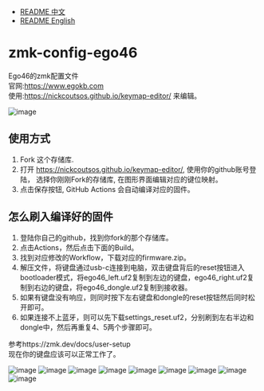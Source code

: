 - [README 中文](./README-ZH.md)
- [README English](./README.md)

# zmk-config-ego46
Ego46的zmk配置文件  
官网:https://www.egokb.com  
使用:https://nickcoutsos.github.io/keymap-editor/ 来编辑。  

![image](./pic/p2.jpg)

## 使用方式

1. Fork 这个存储库.
2. 打开 https://nickcoutsos.github.io/keymap-editor/, 使用你的github账号登陆， 选择你刚刚Fork的存储库, 在图形界面编辑对应的键位映射。
3. 点击保存按钮, GitHub Actions 会自动编译对应的固件。

## 怎么刷入编译好的固件

1. 登陆你自己的github，找到你fork的那个存储库。
2. 点击Actions，然后点击下面的Build。
3. 找到对应修改的Workflow，下载对应的firmware.zip。
4. 解压文件，将键盘通过usb-c连接到电脑，双击键盘背后的reset按钮进入bootloader模式，将ego46_left.uf2复制到左边的键盘，ego46_right.uf2复制到右边的键盘，将ego46_dongle.uf2复制到接收器。
5. 如果有键盘没有响应，则同时按下左右键盘和dongle的reset按钮然后同时松开即可。
6. 如果连接不上蓝牙，则可以先下载settings_reset.uf2，分别刷到左右半边和dongle中，然后再重复4、5两个步骤即可。

参考https://zmk.dev/docs/user-setup  
现在你的键盘应该可以正常工作了。

![image](./pic/p2.jpg)
![image](./pic/p3.jpg)
![image](./pic/p4.jpg)
![image](./pic/p5.jpg)
![image](./pic/p6.jpg)
![image](./pic/p7.jpg)
![image](./pic/p8.jpg)
![image](./pic/p9.jpg)
![image](./pic/p10.jpg)
